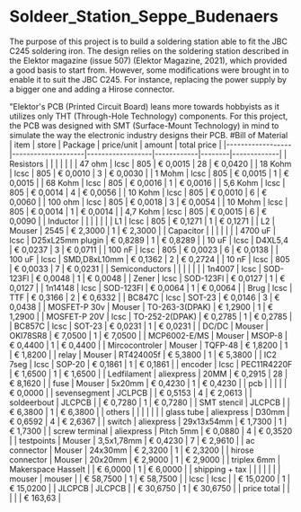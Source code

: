 # Soldeer_Station_Seppe_Budenaers
The purpose of this project is to build a soldering station able to fit the JBC C245 soldering iron. The design relies on the soldering station described in the Elektor magazine (issue 507) (Elektor Magazine, 2021), which provided a good basis to start from. However, some modifications were brought in to enable it to suit the JBC C245. For instance, replacing the power supply by a bigger one and adding a Hirose connector.

"Elektor's PCB (Printed Circuit Board) leans more towards hobbyists as it utilizes only THT (Through-Hole Technology) components. For this project, the PCB was designed with SMT (Surface-Mount Technology) in mind to simulate the way the electronic industry designs their PCB.
#Bill of Material 
| item             | store              | Package          | price/unit | amount | total price |
|------------------|--------------------|------------------|------------|--------|-------------|
| Resistors        |                    |                  |            |        |             |
| 47 ohm           | lcsc               | 805              | € 0,0015   | 28     | € 0,0420    |
| 18 Kohm          | lcsc               | 805              | € 0,0010   | 3      | € 0,0030    |
| 1 Mohm           | lcsc               | 805              | € 0,0015   | 1      | € 0,0015    |
| 68 Kohm          | lcsc               | 805              | € 0,0016   | 1      | € 0,0016    |
| 5,6 Kohm         | lcsc               | 805              | € 0,0014   | 4      | € 0,0056    |
| 10 Kohm          | lcsc               | 805              | € 0,0010   | 6      | € 0,0060    |
| 100 ohm          | lcsc               | 805              | € 0,0018   | 3      | € 0,0054    |
| 10 Mohm          | lcsc               | 805              | € 0,0014   | 1      | € 0,0014    |
| 4,7 Kohm         | lcsc               | 805              | € 0,0015   | 6      | € 0,0090    |
| Inductor         |                    |                  |            |        |             |
| L1               | lcsc               | 805              | € 0,1271   | 1      | € 0,1271    |
| L2               | Mouser             | 2545             | € 2,3000   | 1      | € 2,3000    |
| Capacitor        |                    |                  |            |        |             |
| 4700 uF          | lcsc               | D25xL25mm plugin | € 0,8289   | 1      | € 0,8289    |
| 10 uF            | lcsc               | D4XL5,4          | € 0,0237   | 3      | € 0,0711    |
| 100 nF           | lcsc               | 805              | € 0,0023   | 6      | € 0,0138    |
| 100 uF           | lcsc               | SMD,D8xL10mm     | € 0,1362   | 2      | € 0,2724    |
| 10 nF            | lcsc               | 805              | € 0,0033   | 7      | € 0,0231    |
| Semiconductors   |                    |                  |            |        |             |
| 1n4007           | lcsc               | SOD-123Fl        | € 0,0048   | 1      | € 0,0048    |
| Zener            | lcsc               | SOD-123Fl        | € 0,0127   | 1      | € 0,0127    |
| 1n14148          | lcsc               | SOD-123Fl        | € 0,0064   | 1      | € 0,0064    |
| Brug             | lcsc               | TTF              | € 0,3166   | 2      | € 0,6332    |
| BC847C           | lcsc               | SOT-23           | € 0,0146   | 3      | € 0,0438    |
| MOSFET-P 30v     | Mouser             | TO-263-3(DPAK)   | € 1,2900   | 1      | € 1,2900    |
| MOSFET-P 20V     | lcsc               | TO-252-2(DPAK)   | € 0,2785   | 1      | € 0,2785    |
| BC857C           | lcsc               | SOT-23           | € 0,0231   | 1      | € 0,0231    |
| DC/DC            | Mouser             | OKI78SR8         | € 7,0500   | 1      | € 7,0500    |
| MCP6002-E/MS     | Mouser             | MSOP-8           | € 0,4400   | 1      | € 0,4400    |
| Mircocontroler   | Mouser             | TQFP-48          | € 1,8200   | 1      | € 1,8200    |
| relay            | Mouser             | RT424005f        | € 5,3800   | 1      | € 5,3800    |
| IC2 7seg         | lcsc               | SOP-20           | € 0,1861   | 1      | € 0,1861    |
| encoder          | lcsc               | PEC11R4220F      | € 1,6500   | 1      | € 1,6500    |
| Ledfilament      | aliexpress         | 20MM             | € 0,2915   | 28     | € 8,1620    |
| fuse             | Mouser             | 5x20mm           | € 0,4230   | 1      | € 0,4230    |
| pcb              |                    |                  |            |        | € 0,0000    |
| sevensegment     | JCLPCB             |                  | € 0,5153   | 4      | € 2,0613    |
| soldeerbout      | JLCPCB             |                  | € 0,7280   | 1      | € 0,7280    |
| SMT stencil      | JLCPCB             |                  | € 6,3800   | 1      | € 6,3800    |
| others           |                    |                  |            |        |             |
| glass tube       | aliexpress         | D30mm            | € 0,6592   | 4      | € 2,6367    |
| switch           | aliexpress         | 29x13x54mm       | € 1,7300   | 1      | € 1,7300    |
| screw terminal   | aliexpress         | Pitch 5mm        | € 0,0880   | 4      | € 0,3520    |
| testpoints       | Mouser             | 3,5x1,78mm       | € 0,4230   | 7      | € 2,9610    |
| ac connector     | Mouser             | 24x30mm          | € 2,3200   | 1      | € 2,3200    |
| hirose connector | Mouser             | 20x20mm          | € 2,9000   | 1      | € 2,9000    |
| triplex 6mm      | Makerspace Hasselt |                  | € 6,0000   | 1      | € 6,0000    |
| shipping + tax   |                    |                  |            |        |             |
| mouser           | mouser             |                  | € 58,7500  | 1      | € 58,7500   |
| lcsc             | lcsc               |                  | € 15,0200  | 1      | € 15,0200   |
| JLCPCB           | JLCPCB             |                  | € 30,6750  | 1      | € 30,6750   |
| price total      |                    |                  |            |        | € 163,63    |